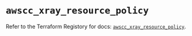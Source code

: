 # `awscc_xray_resource_policy`

Refer to the Terraform Registory for docs: [`awscc_xray_resource_policy`](https://registry.terraform.io/providers/hashicorp/awscc/0.70.0/docs/resources/xray_resource_policy).
